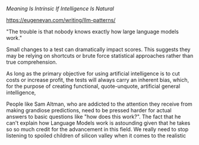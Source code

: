 ---
---


*Meaning Is Intrinsic If Intelligence Is Natural*

https://eugeneyan.com/writing/llm-patterns/

"The trouble is that nobody knows exactly how large language models work."

Small changes to a test can dramatically impact scores. This suggests they may be relying on shortcuts or brute force statistical approaches rather than true comprehension.

As long as the primary objective for using artificial intelligence is to cut costs or increase profit, the tests will always carry an inherent bias, which, for the purpose of creating functional, quote-unquote, artificial general intelligence,


People like Sam Altman, who are addicted to the attention they receive from making grandiose predictions, need to be pressed harder for actual answers to basic questions like "how does this work?". The fact that he can't explain how Language Models work is astounding given that he takes so so much credit for the advancement in this field. We really need to stop listening to spoiled children of silicon valley when it comes to the realistic


